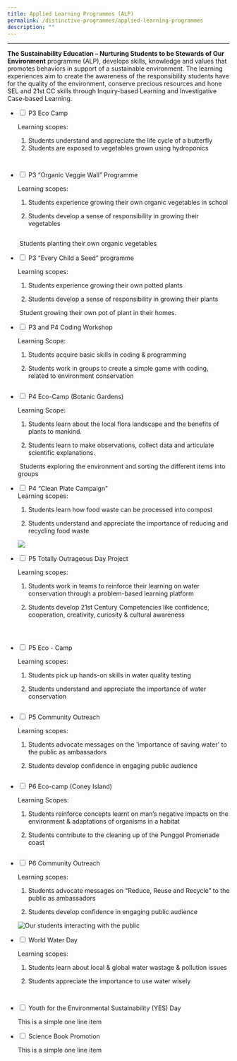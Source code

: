 ```yaml
---
title: Applied Learning Programmes (ALP)
permalink: /distinctive-programmes/applied-learning-programmes
description: ""
---
```



---
**The Sustainability Education – Nurturing Students to be Stewards of Our Environment** programme (ALP), develops skills, knowledge and values that promotes behaviors in support of a sustainable environment. The learning experiences aim to create the awareness of the responsibility students have for the quality of the environment, conserve precious resources and hone SEL and 21st CC skills through Inquiry-based Learning and Investigative Case-based Learning.

<ul class="jekyllcodex_accordion">
  <li>
    <input type="checkbox" id="accordion1">
    <label for="accordion1">P3 Eco Camp</label>
    <div>
      <p>Learning scopes:</p>
<ol>
<li>Students understand and appreciate the life cycle of a butterfly</li>
<li>Students are exposed to vegetables grown using hydroponics</li>
</ol>
<p><img src="/images/eco_camp1.jpg" alt=""></p>
<p><img src="/images/eco_camp2.png" alt=""></p>
    </div>
	</li>
	<li>
    <input type="checkbox" id="accordion2">
    <label for="accordion2">P3 “Organic Veggie Wall” Programme</label>
    <div>
      <p>Learning scopes:</p>
<ol>
<li><p>Students experience growing their own organic vegetables in school</p>
</li>
<li><p>Students develop a sense of responsibility in growing their vegetables</p>
</li>
</ol>
<p><img src="/images/organic_veggie1.png" alt=""></p>
<p><img src="/images/organic_veggie2.png" alt="">
Students planting their own organic vegetables</p>
    </div>
	</li>
	<li>
    <input type="checkbox" id="accordion3">
    <label for="accordion3">P3 “Every Child a Seed” programme</label>
    <div>
      <p>Learning scopes:</p>
<ol>
<li><p>Students experience growing their own potted plants</p>
</li>
<li><p>Students develop a sense of responsibility in growing their plants</p>
</li>
</ol>
<p><img src="/images/every%20child%20a%20seed.png" alt="">
Student growing their own pot of plant in their homes.</p>
    </div>
	</li>
	<li>
    <input type="checkbox" id="accordion4">
    <label for="accordion4">P3 and P4 Coding Workshop</label>
    <div>
      <p>Learning Scope:</p>
<ol>
<li><p>Students acquire basic skills in coding &amp; programming</p>
</li>
<li><p>Students work in groups to create a simple game with coding, related to environment conservation</p>
</li>
</ol>
<p><img src="/images/coding%20workshop.png" alt=""></p>
    </div>
	</li>
	<li>
    <input type="checkbox" id="accordion5">
    <label for="accordion5">P4 Eco-Camp (Botanic Gardens)</label>
    <div>
      <p>Learning Scope:</p>
<ol>
<li><p>Students learn about the local flora landscape and the benefits of plants to mankind.</p>
</li>
<li><p>Students learn to make observations, collect data and articulate scientific explanations.</p>
</li>
</ol>
<p><img src="/images/p4%20eco%20camp.png" alt="">
Students exploring the environment and sorting the different items into groups</p>
    </div>
	</li>
	<li>
    <input type="checkbox" id="accordion6">
    <label for="accordion6">P4 “Clean Plate Campaign”</label>
    <div>
      Learning scopes:

1) Students learn how food waste can be processed into compost

2) Students understand and appreciate the importance of reducing and recycling food waste

![](/images/clean%20plate%20campaign.png)
    </div>
	</li>
	<li>
    <input type="checkbox" id="accordion7">
    <label for="accordion7">P5 Totally Outrageous Day Project</label>
    <div>
      <p>Learning scopes:</p>
<ol>
<li><p>Students work in teams to reinforce their learning on water conservation through a problem-based learning platform</p>
</li>
<li><p>Students develop 21st Century Competencies like confidence, cooperation, creativity, curiosity &amp; cultural awareness</p>
</li>
</ol>
<p><img src="/images/totally%20outrageous1.png" alt=""></p>
<p><img src="/images/totally%20outrageous2.png" alt=""></p>
<p><img src="/images/totally%20outrageous3.png" alt=""></p>
    </div>
	</li>
	<li>
    <input type="checkbox" id="accordion8">
    <label for="accordion8">P5 Eco - Camp</label>
    <div>
      <p>Learning scopes:</p>
<ol>
<li><p>Students pick up hands-on skills in water quality testing</p>
</li>
<li><p>Students understand and appreciate the importance of water conservation</p>
</li>
</ol>
<p><img src="/images/p5%20eco%20camp.png" alt=""></p>
    </div>
	</li>
	<li>
    <input type="checkbox" id="accordion9">
    <label for="accordion9">P5 Community Outreach</label>
    <div>
      <p>Learning scopes:</p>
<ol>
<li><p>Students advocate messages on the &#39;importance of saving water&#39; to the public as ambassadors</p>
</li>
<li><p>Students develop confidence in engaging public audience</p>
</li>
</ol>
<p><img src="/images/p5%20community%20outreach.png" alt=""></p>
    </div>
	</li>
	<li>
    <input type="checkbox" id="accordion10">
    <label for="accordion10">P6 Eco-camp (Coney Island)</label>
    <div>
      <p>Learning Scopes:</p>
<ol>
<li><p>Students reinforce concepts learnt on man’s negative impacts on the environment &amp; adaptations of organisms in a habitat</p>
</li>
<li><p>Students contribute to the cleaning up of the Punggol Promenade coast</p>
</li>
</ol>
<p><img src="/images/p6%20eco%20camp.png" alt=""></p>
    </div>
	</li>
	<li>
    <input type="checkbox" id="accordion11">
    <label for="accordion11">P6 Community Outreach</label>
    <div>
      <p>Learning scopes:  </p>
<ol>
<li><p>Students advocate messages on “Reduce, Reuse and Recycle” to the public as ambassadors</p>
</li>
<li><p>Students develop confidence in engaging public audience</p>
</li>
</ol>
<p><img src="/images/p6%20community%20outreach.png" alt="Our students interacting with the public"></p>
    </div>
	</li>
	<li>
    <input type="checkbox" id="accordion12">
    <label for="accordion12">World Water Day</label>
    <div>
      <p>Learning scopes:</p>
<ol>
<li><p>Students learn about local &amp; global water wastage &amp; pollution issues</p>
</li>
<li><p>Students appreciate the importance to use water wisely</p>
</li>
</ol>
<p><img src="/images/world%20water%20day1.png" alt=""></p>
<p><img src="/images/world%20water%20day2.png" alt=""></p>
    </div>
	</li>
	<li>
    <input type="checkbox" id="accordion13">
    <label for="accordion13">Youth for the Environmental Sustainability (YES) Day</label>
    <div>
      <p>This is a simple one line item</p>
    </div>
	</li>
	<li>
    <input type="checkbox" id="accordion14">
    <label for="accordion14">Science Book Promotion</label>
    <div>
      <p>This is a simple one line item</p>
    </div>
	</li>
</ul>

